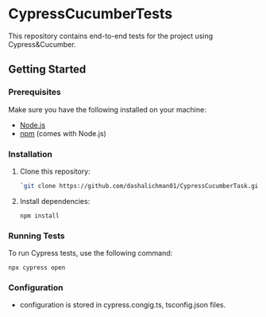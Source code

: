 # CypressCucumberTests

This repository contains end-to-end tests for the project using Cypress&Cucumber.

## Getting Started

### Prerequisites

Make sure you have the following installed on your machine:

- [Node.js](https://nodejs.org/)
- [npm](https://www.npmjs.com/) (comes with Node.js)

### Installation

1. Clone this repository:

   ```bash
   `git clone https://github.com/dashalichman01/CypressCucumberTask.git`

2. Install dependencies:

   `npm install`

### Running Tests

To run Cypress tests, use the following command:

   `npx cypress open`

### Configuration

-  configuration is stored in cypress.congig.ts, tsconfig.json files.
